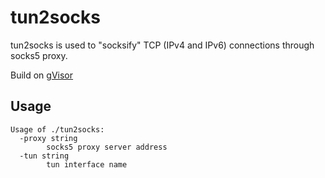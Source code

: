 # tun2socks

tun2socks is used to "socksify" TCP (IPv4 and IPv6) connections through socks5 proxy. 

Build on [gVisor](https://gvisor.dev/)

## Usage
```
Usage of ./tun2socks:
  -proxy string
        socks5 proxy server address
  -tun string
        tun interface name
```

